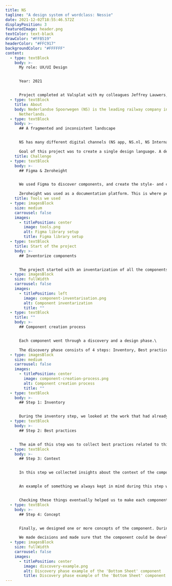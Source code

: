```yaml
---
title: NS
tagline: "A design system of wordclass: Nessie"
date: 2021-12-02T18:55:46.572Z
displayPosition: 3
featuredImage: header.png
textColor: text-black
drawColor: "#FFB519"
headerColor: "#FFC917"
backgroundColor: "#FFFFFF"
content:
  - type: textBlock
    body: >-
      My role: UX/UI Design


      Year: 2021


      Project completed at Valsplat with my colleagues Jeffrey Lauwers, Niek van Bijnen (ux designers), and Julian Neef (Design evangelist).
  - type: textBlock
    title: About
    body: Nederlandse Spoorwegen (NS) is the leading railway company in The
      Netherlands.
  - type: textBlock
    body: >-
      ## A fragmented and inconsistent landscape


      NS has many different digital channels (NS app, NS.nl, NS International). Channels that were created independently of each other. Over time, this caused a fragmented and inconsistent digital landscape.\

      Goal of this project was to create a single design language. A design system available for all designers and developers working on NS products.
    title: Challenge
  - type: textBlock
    body: >-
      ## Figma & Zeroheight


      We used Figma to discover components, and create the style- and component libraries for web and app.\

      Zeroheight was used as a documentation platform. This is where per component its purpose, best practices, and accessibility and copy guidelines were documented.
    title: Tools we used
  - type: imagesBlock
    size: medium
    carrousel: false
    images:
      - titlePosition: center
        image: tools.png
        alt: Figma library setup
        title: Figma library setup
  - type: textBlock
    title: Start of the project
    body: >-
      ## Inventorize components


      The project started with an inventarization of all the components and fundamentals that lived within the digital channels of NS.
  - type: imagesBlock
    size: fullWidth
    carrousel: false
    images:
      - titlePosition: left
        image: component-inventarisation.png
        alt: Component inventarization
        title: ""
  - type: textBlock
    title: ""
    body: >-
      ## Component creation process


      Each component went through a discovery and a design phase.\

      The discovery phase consists of 4 steps: Inventory, Best practices, Context, Concept.
  - type: imagesBlock
    size: medium
    carrousel: false
    images:
      - titlePosition: center
        image: component-creation-process.png
        alt: Component creation process
        title: ""
  - type: textBlock
    body: >-
      ## Step 1: Inventory


      During the inventory step, we looked at the work that had already been done for this component. What does the current component look like in Figma. And which variations of the component do we encounter within the NS environments. For this we looked at the NS Android & iOS apps and the NS website. We captured screenshots of the component and placed them under the 'inventory' step in Figma.
  - type: textBlock
    body: >-
      ## Step 2: Best practices


      The aim of this step was to collect best practices related to this component. For this we used a variety of sources such as nngroup.com, material design, iOS guidelines and component.gallery. This last source is a collection of all kinds of different design systems from brands such as Uber, IBM and Salesforce.
  - type: textBlock
    body: >-
      ## Step 3: Context


      In this step we collected insights about the context of the component usage from designers, developers and research. We looked at the insights we gathered and wrote down questions and things we noticed. 


      An example of something we always kept in mind during this step was accessibility. What is the current contrast ratio? Is the tapping area of the component smaller than 48px? Is the font size large enough? Etc. 


      Checking these things eventually helped us to make each component compliance with the WCAG2.0 guidelines.
  - type: textBlock
    body: >-
      ## Step 4: Concept


      Finally, we designed one or more concepts of the component. During a weekly component review session with designers and developers from NS, we answered the questions from step 3. 

      We made decisions and made sure that the component could be developed for iOS, Android, and web.
  - type: imagesBlock
    size: fullWidth
    carrousel: false
    images:
      - titlePosition: center
        image: discovery-example.png
        alt: Discovery phase example of the 'Bottom Sheet' component
        title: Discovery phase example of the 'Bottom Sheet' component
---
```

